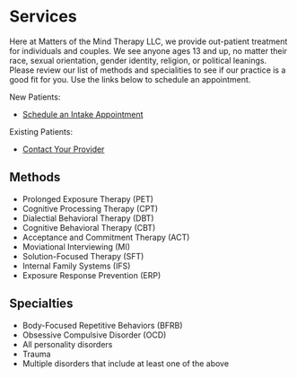 # Services

Here at Matters of the Mind Therapy LLC, we provide out-patient treatment for individuals and couples.
We see anyone ages 13 and up, no matter their race, sexual orientation, gender identity, religion, or political leanings.
Please review our list of methods and specialities to see if our practice is a good fit for you.
Use the links below to schedule an appointment.

New Patients:

- [Schedule an Intake Appointment](https://google.com)

Existing Patients:

- [Contact Your Provider](about.md)

## Methods

- Prolonged Exposure Therapy (PET)
- Cognitive Processing Therapy (CPT)
- Dialectial Behavioral Therapy (DBT)
- Cognitive Behavioral Therapy (CBT)
- Acceptance and Commitment Therapy (ACT)
- Moviational Interviewing (MI)
- Solution-Focused Therapy (SFT)
- Internal Family Systems (IFS)  
- Exposure Response Prevention (ERP)

## Specialties

- Body-Focused Repetitive Behaviors (BFRB)
- Obsessive Compulsive Disorder (OCD)
- All personality disorders
- Trauma
- Multiple disorders that include at least one of the above
